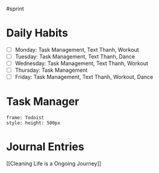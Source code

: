 #sprint
# Daily Habits
- [ ] Monday: Task Management, Text Thanh, Workout
- [ ] Tuesday: Task Management, Text Thanh, Dance
- [ ] Wednesday: Task Management, Text Thanh, Workout
- [ ] Thursday: Task Management
- [ ] Friday: Task Management, Text Thanh, Workout, Dance
# Task Manager
```custom-frames
frame: Todoist
style: height: 500px
```
# Journal Entries
[[Cleaning Life is a Ongoing Journey]]